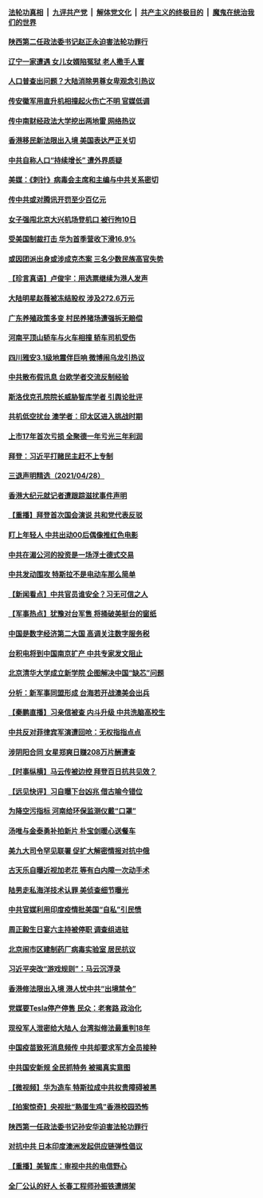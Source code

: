 ####  [法轮功真相](../../../../basic/blob/master/README.md?t=04292230) &nbsp;|&nbsp; [九评共产党](../../../../9ping.md/blob/master/README.md?t=04292230) &nbsp;|&nbsp; [解体党文化](../../../../jtdwh.md/blob/master/README.md?t=04292230)  &nbsp;|&nbsp; [共产主义的终极目的](../../../../gczydzjmd.md/blob/master/README.md?t=04292230) &nbsp;|&nbsp; [魔鬼在统治我们的世界](../../../../mgztzwmdsj.md/blob/master/README.md?t=04292230) 

#### [陕西第二任政法委书记赵正永迫害法轮功罪行](../pages/nsc413/n12911564.md?t=04292230) 

#### [辽宁一家遭遇 女儿女婿陷冤狱 老人撒手人寰](../pages/nsc413/n12911090.md?t=04292230) 

#### [人口普查出问题？大陆消除男尊女卑观念引热议](../pages/nsc413/n12913658.md?t=04292230) 

#### [传安徽军用直升机相撞起火伤亡不明 官媒低调](../pages/nsc413/n12913675.md?t=04292230) 

#### [传中南财经政法大学挖出两地雷 网络热议](../pages/nsc413/n12913513.md?t=04292230) 

#### [香港移民新法限出入境 美国表达严正关切](../pages/nsc413/n12913402.md?t=04292230) 

#### [中共自称人口“持续增长” 遭外界质疑](../pages/nsc413/n12913584.md?t=04292230) 

#### [美媒：《刺针》病毒会主席和主编与中共关系密切](../pages/nsc413/n12913616.md?t=04292230) 

#### [传中共或对腾讯开罚至少百亿元](../pages/nsc413/n12913352.md?t=04292230) 

#### [女子强闯北京大兴机场登机口 被行拘10日](../pages/nsc413/n12913254.md?t=04292230) 


#### [受美国制裁打击 华为首季营收下滑16.9%](../pages/nsc413/n12912644.md?t=04292230) 

#### [或因团派出身或涉成克杰案 三名少数民族高官失势](../pages/nsc413/n12913021.md?t=04292230) 

#### [【珍言真语】卢俊宇：用选票继续为港人发声](../pages/nsc413/n12912967.md?t=04292230) 

#### [大陆明星赵薇被冻结股权 涉及272.6万元](../pages/nsc413/n12913138.md?t=04292230) 

#### [广东养殖政策多变 村民养猪场遭强拆无赔偿](../pages/nsc413/n12912959.md?t=04292230) 

#### [河南平顶山轿车与火车相撞 轿车司机受伤](../pages/nsc413/n12912948.md?t=04292230) 

#### [四川雅安3.1级地震伴巨响 微博闹乌龙引热议](../pages/nsc413/n12912690.md?t=04292230) 

#### [中共散布假讯息 台欧学者交流反制经验](../pages/nsc413/n12912844.md?t=04292230) 

#### [斯洛伐克孔院院长威胁智库学者 引舆论批评](../pages/nsc413/n12912704.md?t=04292230) 

#### [共机低空扰台 澳学者：印太区进入挑战时期](../pages/nsc413/n12912850.md?t=04292230) 

#### [上市17年首次亏损 全聚德一年亏光三年利润](../pages/nsc413/n12912298.md?t=04292230) 

#### [拜登：习近平打赌民主赶不上专制](../pages/nsc413/n12912021.md?t=04292230) 

#### [三退声明精选（2021/04/28）](../pages/nsc413/n12912608.md?t=04292230) 

#### [香港大纪元就记者遭跟踪滋扰事件声明](../pages/nsc413/n12912506.md?t=04292230) 

#### [【重播】拜登首次国会演说 共和党代表反驳](../pages/nsc413/n12911949.md?t=04292230) 

#### [盯上年轻人 中共出动00后偶像推红色电影](../pages/nsc413/n12912346.md?t=04292230) 

#### [中共在湄公河的投资是一场浮士德式交易](../pages/nsc413/n12912331.md?t=04292230) 

#### [中共发动围攻 特斯拉不是电动车那么简单](../pages/nsc413/n12912362.md?t=04292230) 

#### [【新闻看点】中共官员谁安全？习无可信之人](../pages/nsc413/n12912149.md?t=04292230) 

#### [【军事热点】犹豫对台军售 将捅破美挺台的窗纸](../pages/nsc413/n12909041.md?t=04292230) 

#### [中国是数字经济第二大国 高调关注数字服务税](../pages/nsc413/n12912333.md?t=04292230) 

#### [台积电将到中国南京扩产 中共专家发文阻止](../pages/nsc413/n12912329.md?t=04292230) 

#### [北京清华大学成立新学院 企图解决中国“缺芯”问题](../pages/nsc413/n12912297.md?t=04292230) 

#### [分析：新军事同盟形成 台海若开战澳美会出兵](../pages/nsc413/n12912144.md?t=04292230) 

#### [【秦鹏直播】习亲信被查 内斗升级 中共洗脑高校生](../pages/nsc413/n12912172.md?t=04292230) 

#### [中共反对菲律宾军演遭回呛：无权指指点点](../pages/nsc413/n12911967.md?t=04292230) 

#### [涉阴阳合同 女星郑爽日赚208万片酬遭查](../pages/nsc413/n12912115.md?t=04292230) 

#### [【时事纵横】马云传被边控 拜登百日抗共见效？](../pages/nsc413/n12912163.md?t=04292230) 

#### [【远见快评】习自曝下台凶兆 借古喻今错位](../pages/nsc413/n12912137.md?t=04292230) 

#### [为降空污指标 河南给环保监测仪戴“口罩”](../pages/nsc413/n12912028.md?t=04292230) 

#### [汤唯与金泰勇补拍新片 朴宝剑暖心送餐车](../pages/nsc413/n12911929.md?t=04292230) 

#### [美九大司令罕见联署 促扩大解密情报对抗中俄](../pages/nsc413/n12912081.md?t=04292230) 

#### [古天乐自曝近视加老花 等有白内障一次动手术](../pages/nsc413/n12911794.md?t=04292230) 

#### [陆男走私海洋技术认罪 美侦查细节曝光](../pages/nsc413/n12911966.md?t=04292230) 

#### [中共官媒利用印度疫情批美国“自私”引民愤](../pages/nsc413/n12911701.md?t=04292230) 

#### [周正毅生日宴六主持被停职 调查组进驻](../pages/nsc413/n12911853.md?t=04292230) 

#### [北京闹市区建制药厂病毒实验室 居民抗议](../pages/nsc413/n12911472.md?t=04292230) 

#### [习近平突改“游戏规则”：马云沉浮录](../pages/nsc413/n12911558.md?t=04292230) 

#### [香港修法限出入境 港人忧中共“出境禁令”](../pages/nsc413/n12911784.md?t=04292230) 

#### [党媒要Tesla停产停售 民众：老套路 政治化](../pages/nsc413/n12911488.md?t=04292230) 

#### [现役军人泄密给大陆人 台湾拟修法最重判18年](../pages/nsc413/n12911731.md?t=04292230) 

#### [中国疫苗致死消息频传 中共却要求军方全员接种](../pages/nsc413/n12911768.md?t=04292230) 

#### [中共国安新规 全民抓特务 被揭真实意图](../pages/nsc413/n12911615.md?t=04292230) 

#### [【微视频】华为造车 特斯拉成中共权贵障碍被黑](../pages/nsc413/n12911442.md?t=04292230) 

#### [【拍案惊奇】央视批“熟蛋生鸡”香港校园恐怖](../pages/nsc413/n12910017.md?t=04292230) 

#### [陕西第一任政法委书记孙安华迫害法轮功罪行](../pages/nsc413/n12906024.md?t=04292230) 

#### [对抗中共 日本印度澳洲发起供应链弹性倡议](../pages/nsc413/n12911616.md?t=04292230) 

#### [【重播】美智库：审视中共的电信野心](../pages/nsc413/n12904508.md?t=04292230) 

#### [全厂公认的好人 长春工程师孙振铁遭绑架](../pages/nsc413/n12909116.md?t=04292230) 

